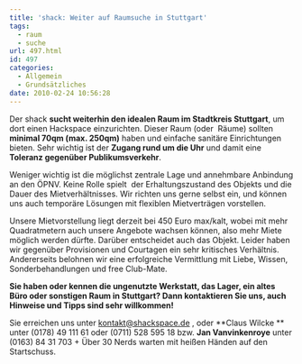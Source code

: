 ```yaml
---
title: 'shack: Weiter auf Raumsuche in Stuttgart'
tags:
  - raum
  - suche
url: 497.html
id: 497
categories:
  - Allgemein
  - Grundsätzliches
date: 2010-02-24 10:56:28
---
```


Der shack **sucht weiterhin den idealen Raum im Stadtkreis Stuttgart**, um dort einen Hackspace einzurichten.
Dieser Raum (oder  Räume) sollten **minimal 70qm (max. 250qm)** haben und einfache sanitäre Einrichtungen bieten. Sehr wichtig ist der **Zugang rund um die Uhr** und damit eine **Toleranz gegenüber Publikumsverkehr**.

Weniger wichtig ist die möglichst zentrale Lage und annehmbare Anbindung an den ÖPNV. Keine Rolle spielt  der Erhaltungszustand des Objekts und die Dauer des Mietverhältnisses. Wir richten uns gerne selbst ein, und können uns auch temporäre Lösungen mit flexiblen Mietverträgen vorstellen.

Unsere Mietvorstellung liegt derzeit bei 450 Euro max/kalt, wobei mit mehr Quadratmetern auch unsere Angebote wachsen können, also mehr Miete möglich werden dürfte. Darüber entscheidet auch das Objekt.
Leider haben wir gegenüber Provisionen und Courtagen ein sehr kritisches Verhältnis. Andererseits belohnen wir eine erfolgreiche Vermittlung mit Liebe, Wissen, Sonderbehandlungen und free Club-Mate.

**Sie haben oder kennen die ungenutzte Werkstatt, das Lager, ein altes Büro oder sonstigen Raum in Stuttgart? Dann kontaktieren Sie uns, auch Hinweise und Tipps sind sehr willkommen!**

Sie erreichen uns unter [&#x6b;&#x6f;&#x6e;&#x74;&#x61;&#x6b;&#x74;&#x40;&#x73;&#x68;&#x61;&#x63;&#x6b;&#x73;&#x70;&#x61;&#x63;&#x65;&#x2e;&#x64;&#x65;](&#x6d;&#x61;&#x69;&#x6c;&#x74;&#x6f;&#x3a;%6B%6F%6E%74%61%6B%74%40%73%68%61%63%6B%73%70%61%63%65%2E%64%65  "&#x45;&#x2d;&#x4d;&#x61;&#x69;&#x6c;") , oder
**Claus Wilcke ** unter  (0178) 49 111 61 oder  (0711) 528 595 18
bzw.
**Jan Vanvinkenroye** unter (0163) 84 31 703
+
Über 30 Nerds warten mit heißen Händen auf den Startschuss.